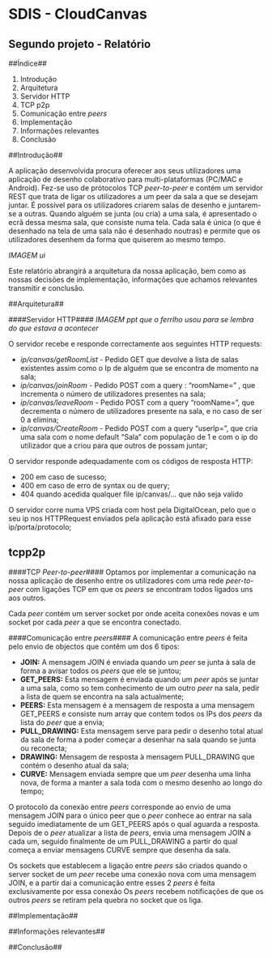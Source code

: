 # SDIS - CloudCanvas #
## Segundo projeto - Relatório ##

##Índice##

1. Introdução
2. Arquitetura
  1. Servidor HTTP
  2. TCP p2p
  3. Comunicação entre *peers*
3. Implementação
4. Informações relevantes
2. Conclusão


##Introdução##

A aplicação desenvolvida procura oferecer aos seus utilizadores uma aplicação de desenho colaborativo para multi-plataformas 
(PC/MAC e Android). Fez-se uso de prótocolos TCP *peer-to-peer* e contém um servidor REST que trata de ligar os utilizadores a um
peer da sala a que se desejam juntar. É possível para os utilizadores criarem salas de desenho e juntarem-se a outras. Quando 
alguém se junta (ou cria) a uma sala, é apresentado o ecrã dessa mesma sala, que consiste numa tela. Cada sala é única 
(o que é desenhado na tela de uma sala não é desenhado noutras) e permite que os utilizadores desenhem da forma que quiserem 
ao mesmo tempo. 

*IMAGEM ui*

Este relatório abrangirá a arquitetura da nossa aplicação, bem como as nossas decisões de implementação, informações que achamos
relevantes transmitir e conclusão.


##Arquitetura##

####Servidor HTTP####
*IMAGEM ppt que o ferrlho usou para se lembra do que estava a acontecer*

O servidor recebe e responde correctamente aos seguintes HTTP requests:

- *ip/canvas/getRoomList* - Pedido GET que devolve a lista de salas existentes assim como o Ip de alguém que se encontra de momento na sala;
- *ip/canvas/joinRoom* - Pedido POST com a query : “roomName=<nome>” , que incrementa o número de utilizadores presentes na sala;
- *ip/canvas/leaveRoom* - Pedido POST com a query “roomName=<nome>”, que decrementa o número de utilizadores presente na sala, e no caso de ser 0 a elimina;
- *ip/canvas/CreateRoom*  - Pedido POST com a query “userIp=<ip>”, que cria uma sala com o nome default “Sala” com população de 1 e com o ip do utilizador que a criou para que outros de possam juntar;

O servidor responde adequadamente com os códigos de resposta HTTP: 
- 200 em caso de sucesso;
- 400 em caso de erro de syntax ou de query;
- 404 quando acedida qualquer file ip/canvas/… que não seja valido

O servidor corre numa VPS criada com host pela DigitalOcean, pelo que o seu ip nos HTTPRequest enviados pela aplicação está afixado para esse ip/porta/protocolo;
## tcpp2p
####TCP *Peer-to-peer*####
Optamos por implementar a comunicação na nossa aplicação de desenho entre os utilizadores com uma rede *peer-to-peer* com 
ligações TCP em que os *peers* se encontram todos ligados uns aos outros.

Cada *peer* contém um server socket por onde aceita conexões novas e um socket por cada *peer* a que se encontra conectado.


####Comunicação entre *peers*####
A comunicação entre *peers* é feita pelo envio de objectos que contêm um dos 6 tipos:
- **JOIN:** A mensagem JOIN é enviada quando um *peer* se junta à sala de forma a avisar todos os *peers* que ele se juntou;
- **GET_PEERS:** Esta mensagem é enviada quando um *peer* após se juntar a uma sala, como so tem conhecimento de um outro *peer* na sala, pedir a lista de quem se encontra na sala actualmente;
- **PEERS:** Esta mensagem é a mensagem de resposta a uma mensagem GET_PEERS e consiste num array que contem todos os IPs dos *peers* da lista do *peer* que a envia;
- **PULL_DRAWING:** Esta mensagem serve para pedir o desenho total atual da sala de forma a poder começar a desenhar na sala quando se junta ou reconecta;
- **DRAWING:** Mensagem de resposta à mensagem PULL_DRAWING que contém o desenho atual da sala;
- **CURVE:** Mensagem enviada sempre que um *peer* desenha uma linha nova, de forma a manter a sala toda com o mesmo desenho ao longo do tempo;

O protocolo da conexão entre *peers* corresponde ao envio de uma mensagem JOIN para o único peer que o *peer* conhece ao 
entrar na sala seguido imediatamente de um GET_PEERS após o qual aguarda a resposta. Depois de o *peer* atualizar a lista de 
*peers*, envia uma mensagem JOIN a cada um, seguido finalmente de um PULL_DRAWING a partir do qual começa a enviar mensagens 
CURVE sempre que desenha da sala.

Os sockets que establecem a ligação entre *peers* são criados quando o server socket de um *peer* recebe uma conexão nova com 
uma mensagem JOIN, e a partir daí a comunicação entre esses 2 *peers* é feita exclusivamente por essa conexão
Os *peers* recebem notificações de que os outros *peers* se retiram pela quebra no socket que os liga.


##Implementação##


##Informações relevantes##


##Conclusão##


